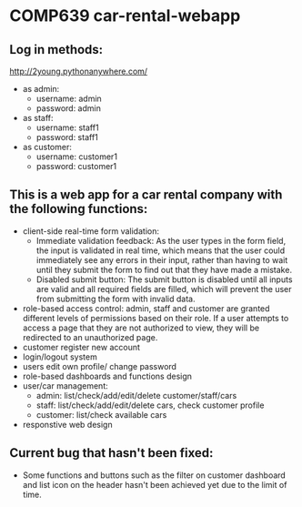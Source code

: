 # COMP639 car-rental-webapp

## Log in methods:
http://2young.pythonanywhere.com/
* as admin:
  * username: admin
  * password: admin
* as staff:
  * username: staff1
  * password: staff1
* as customer:
  * username: customer1
  * password: customer1

## This is a web app for a car rental company with the following functions:
* client-side real-time form validation:
  * Immediate validation feedback: As the user types in the form field, the input is validated in real time, which means that the user could immediately see any errors in their input, rather than having to wait until they submit the form to find out that they have made a mistake.
  * Disabled submit button: The submit button is disabled until all inputs are valid and all required fields are filled, which will prevent the user from submitting the form with invalid data.
* role-based access control: admin, staff and customer are granted different levels of permissions based on their role. If a user attempts to access a page that they are not authorized to view, they will be redirected to an unauthorized page.
* customer register new account
* login/logout system
* users edit own profile/ change password
* role-based dashboards and functions design
* user/car management:
  * admin: list/check/add/edit/delete customer/staff/cars
  * staff: list/check/add/edit/delete cars, check customer profile
  * customer: list/check available cars
* responstive web design
  

## Current bug that hasn't been fixed:
* Some functions and buttons such as the filter on customer dashboard and list icon on the header hasn't been achieved yet due to the limit of time.
